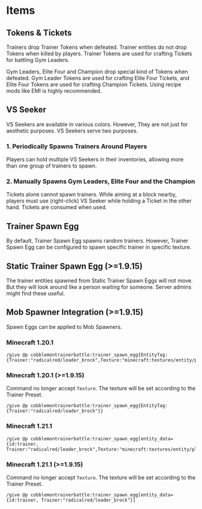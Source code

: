 # Items

## Tokens & Tickets

Trainers drop Trainer Tokens when defeated. Trainer entities do not drop Tokens when killed by players. Trainer Tokens are used for crafting Tickets for battling Gym Leaders.

Gym Leaders, Elite Four and Champion drop special kind of Tokens when defeated. Gym Leader Tokens are used for crafting Elite Four Tickets, and Elite Four Tokens are used for crafting Champion Tickets. Using recipe mods like EMI is highly recommended. 

## VS Seeker

VS Seekers are available in various colors. However, They are not just for aesthetic purposes. VS Seekers serve two purposes.

### 1. Periodically Spawns Trainers Around Players

Players can hold multiple VS Seekers in their inventories, allowing more than one group of trainers to spawn.

### 2. Manually Spawns Gym Leaders, Elite Four and the Champion

Tickets alone cannot spawn trainers. While aiming at a block nearby, players must use (right-click) VS Seeker while holding a Ticket in the other hand. Tickets are consumed when used.

## Trainer Spawn Egg

By default, Trainer Spawn Egg spawns random trainers. However, Trainer Spawn Egg can be configured to spawn specific trainer in specific texture.

## Static Trainer Spawn Egg (>=1.9.15)

The trainer entities spawned from Static Trainer Spawn Eggs will not move. But they will look around like a person waiting for someone. Server admins might find these useful.

## Mob Spawner Integration (>=1.9.15)

Spawn Eggs can be applied to Mob Spawners.

### Minecraft 1.20.1

```
/give @p cobblemontrainerbattle:trainer_spawn_egg{EntityTag:{Trainer:"radicalred/leader_brock",Texture:"minecraft:textures/entity/player/slim/steve.png"}}
```

### Minecraft 1.20.1 (>=1.9.15)

Command no longer accept `Texture`. The texture will be set according to the Trainer Preset.

```
/give @p cobblemontrainerbattle:trainer_spawn_egg{EntityTag:{Trainer:"radicalred/leader_brock"}}
```


### Minecraft 1.21.1

```
/give @p cobblemontrainerbattle:trainer_spawn_egg[entity_data={id:trainer, Trainer:"radicalred/leader_brock",Texture:"minecraft:textures/entity/player/slim/steve.png"}]
```

### Minecraft 1.21.1 (>=1.9.15)

Command no longer accept `Texture`. The texture will be set according to the Trainer Preset.

```
/give @p cobblemontrainerbattle:trainer_spawn_egg[entity_data={id:trainer, Trainer:"radicalred/leader_brock"}]
```

